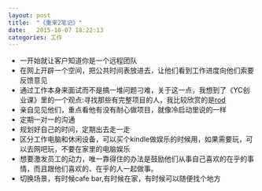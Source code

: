 ```yaml
---
layout: post
title:  "《重来2笔记》"
date:   2015-10-07 18:22:13	
categories: 工作
---
```

- 一开始就让客户知道你是一个远程团队
- 在网上开辟一个空间，把公共时间表放进去，让他们看到工作进度向他们索要反馈意见
- 通过工作本身来面试而不是搞一堆问题刁难，关于这一点，我想到了《YC创业课》里的一个观点:寻找那些有完整项目的人，我比较欣赏的是[rod](https://github.com/dev4living)
- 亲自见见他们，重点看他有没有耐心做项目，就像冷启动里说的一样
- 定期一对一的沟通
- 规划好自己的时间，定期出去走一走
- 区分工作电脑和休闲设备，可以买个kindle做娱乐的时候用，如果需要玩，可以去网吧玩，不要在家里的电脑娱乐
- 想要激发员工的动力，唯一靠得住的办法是鼓励他们从事自己喜欢的在乎的事情，而且跟他们喜欢的、在乎的人一起做事。
- 切换场景，有时候cafe bar,有时候在家，有时候可以随便找个地方

